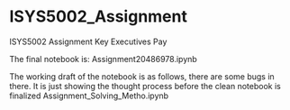# ISYS5002_Assignment
ISYS5002 Assignment Key Executives Pay

The final notebook is:
Assignment20486978.ipynb

The working draft of the notebook is as follows, there are some bugs in there.  It is just showing the thought process before the clean notebook is finalized
Assignment_Solving_Metho.ipynb

